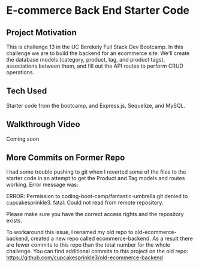 # E-commerce Back End Starter Code

## Project Motivation
This is challenge 13 in the UC Berekely Full Stack Dev Bootcamp. In this challenge we are to build the backend for an ecommerce site. We'll create the database models (category, product, tag, and product tags), associations between them, and fill out the API routes to perform CRUD operations.

## Tech Used
Starter code from the bootcamp, and Express.js, Sequelize, and MySQL.

## Walkthrough Video
Coming soon

## More Commits on Former Repo
I had some trouble pushing to git when I reverted some of the files to the starter code in an attempt to get the Product and Tag models and routes working. Error message was: 

  ERROR: Permission to coding-boot-camp/fantastic-umbrella.git denied to cupcakesprinkle3.
  fatal: Could not read from remote repository.

  Please make sure you have the correct access rights
  and the repository exists. 

To workaround this issue, I renamed my old repo to old-ecommerce-backend, created a new repo called ecommerce-backend. As a result there are fewer commits to this repo than the total number for the whole challenge. You can find additional commits to this project on the old repo: https://github.com/cupcakesprinkle3/old-ecommerce-backend
